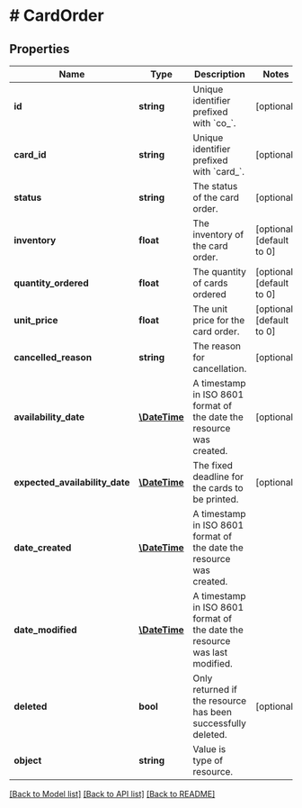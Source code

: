 # # CardOrder

## Properties

Name | Type | Description | Notes
------------ | ------------- | ------------- | -------------
**id** | **string** | Unique identifier prefixed with &#x60;co_&#x60;. | [optional]
**card_id** | **string** | Unique identifier prefixed with &#x60;card_&#x60;. | [optional]
**status** | **string** | The status of the card order. | [optional]
**inventory** | **float** | The inventory of the card order. | [optional] [default to 0]
**quantity_ordered** | **float** | The quantity of cards ordered | [optional] [default to 0]
**unit_price** | **float** | The unit price for the card order. | [optional] [default to 0]
**cancelled_reason** | **string** | The reason for cancellation. | [optional]
**availability_date** | [**\DateTime**](\DateTime.md) | A timestamp in ISO 8601 format of the date the resource was created. | [optional]
**expected_availability_date** | [**\DateTime**](\DateTime.md) | The fixed deadline for the cards to be printed. | [optional]
**date_created** | [**\DateTime**](\DateTime.md) | A timestamp in ISO 8601 format of the date the resource was created. |
**date_modified** | [**\DateTime**](\DateTime.md) | A timestamp in ISO 8601 format of the date the resource was last modified. |
**deleted** | **bool** | Only returned if the resource has been successfully deleted. | [optional]
**object** | **string** | Value is type of resource. |

[[Back to Model list]](../../README.md#models) [[Back to API list]](../../README.md#endpoints) [[Back to README]](../../README.md)
